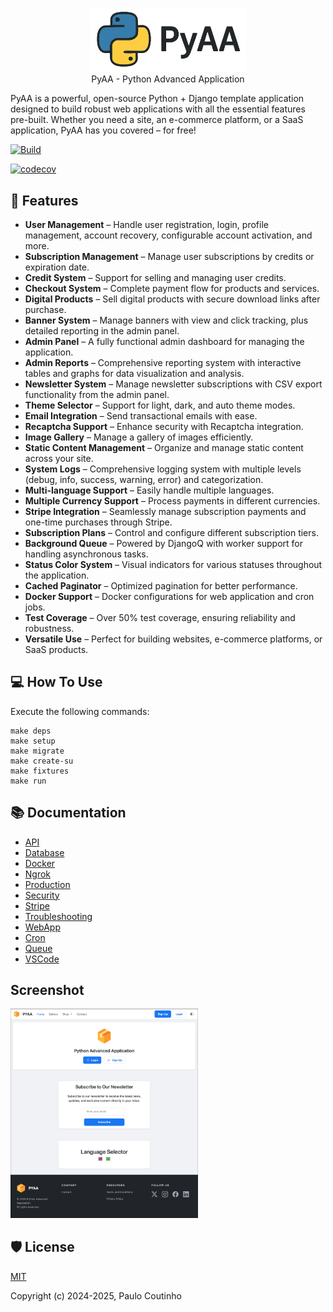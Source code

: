 <p align="center">
    <a href="https://github.com/paulocoutinhox/pyaa" target="_blank" rel="noopener noreferrer">
        <img width="250" src="extras/images/logo.png" alt="PyAA Logo">
    </a>
    <br>
    PyAA - Python Advanced Application
    <br>
</p>

PyAA is a powerful, open-source Python + Django template application designed to build robust web applications with all the essential features pre-built. Whether you need a site, an e-commerce platform, or a SaaS application, PyAA has you covered – for free!

[![Build](https://github.com/paulocoutinhox/pyaa/actions/workflows/build.yml/badge.svg)](https://github.com/paulocoutinhox/pyaa/actions/workflows/build.yml)

[![codecov](https://codecov.io/gh/paulocoutinhox/pyaa/graph/badge.svg?token=KQ1H9SVD4Y)](https://codecov.io/gh/paulocoutinhox/pyaa)

## 🚀 Features

- **User Management** – Handle user registration, login, profile management, account recovery, configurable account activation, and more.
- **Subscription Management** – Manage user subscriptions by credits or expiration date.
- **Credit System** – Support for selling and managing user credits.
- **Checkout System** – Complete payment flow for products and services.
- **Digital Products** – Sell digital products with secure download links after purchase.
- **Banner System** – Manage banners with view and click tracking, plus detailed reporting in the admin panel.
- **Admin Panel** – A fully functional admin dashboard for managing the application.
- **Admin Reports** – Comprehensive reporting system with interactive tables and graphs for data visualization and analysis.
- **Newsletter System** – Manage newsletter subscriptions with CSV export functionality from the admin panel.
- **Theme Selector** – Support for light, dark, and auto theme modes.
- **Email Integration** – Send transactional emails with ease.
- **Recaptcha Support** – Enhance security with Recaptcha integration.
- **Image Gallery** – Manage a gallery of images efficiently.
- **Static Content Management** – Organize and manage static content across your site.
- **System Logs** – Comprehensive logging system with multiple levels (debug, info, success, warning, error) and categorization.
- **Multi-language Support** – Easily handle multiple languages.
- **Multiple Currency Support** – Process payments in different currencies.
- **Stripe Integration** – Seamlessly manage subscription payments and one-time purchases through Stripe.
- **Subscription Plans** – Control and configure different subscription tiers.
- **Background Queue** – Powered by DjangoQ with worker support for handling asynchronous tasks.
- **Status Color System** – Visual indicators for various statuses throughout the application.
- **Cached Paginator** – Optimized pagination for better performance.
- **Docker Support** – Docker configurations for web application and cron jobs.
- **Test Coverage** – Over 50% test coverage, ensuring reliability and robustness.
- **Versatile Use** – Perfect for building websites, e-commerce platforms, or SaaS products.

## 💻 How To Use

Execute the following commands:

```
make deps
make setup
make migrate
make create-su
make fixtures
make run
```

## 📚 Documentation

- [API](docs/api.md)
- [Database](docs/database.md)
- [Docker](docs/docker.md)
- [Ngrok](docs/ngrok.md)
- [Production](docs/production.md)
- [Security](docs/security.md)
- [Stripe](docs/stripe.md)
- [Troubleshooting](docs/troubleshooting.md)
- [WebApp](docs/webapp.md)
- [Cron](docs/cron.md)
- [Queue](docs/queue.md)
- [VSCode](docs/vscode.md)

## Screenshot

<img width="300" src="extras/images/screenshot.png" alt="PyAA Screenshot">

## 🛡️ License

[MIT](http://opensource.org/licenses/MIT)

Copyright (c) 2024-2025, Paulo Coutinho
